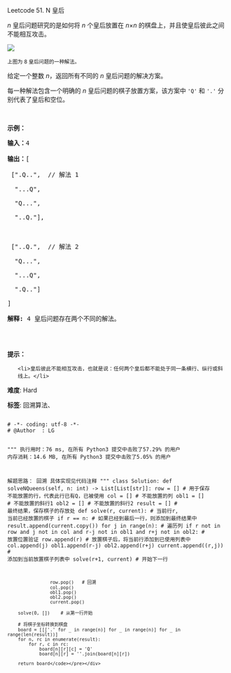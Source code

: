 Leetcode 51. N 皇后
<p><em>n&nbsp;</em>皇后问题研究的是如何将 <em>n</em>&nbsp;个皇后放置在 <em>n</em>&times;<em>n</em> 的棋盘上，并且使皇后彼此之间不能相互攻击。</p>


<p><img src="https://assets.leetcode-cn.com/aliyun-lc-upload/uploads/2018/10/12/8-queens.png"></p>



<p><small>上图为 8 皇后问题的一种解法。</small></p>



<p>给定一个整数 <em>n</em>，返回所有不同的&nbsp;<em>n&nbsp;</em>皇后问题的解决方案。</p>



<p>每一种解法包含一个明确的&nbsp;<em>n</em> 皇后问题的棋子放置方案，该方案中 <code>&#39;Q&#39;</code> 和 <code>&#39;.&#39;</code> 分别代表了皇后和空位。</p>



<p>&nbsp;</p>



<p><strong>示例：</strong></p>



<pre><strong>输入：</strong>4

<strong>输出：</strong>[

 [&quot;.Q..&quot;,  // 解法 1

  &quot;...Q&quot;,

  &quot;Q...&quot;,

  &quot;..Q.&quot;],



 [&quot;..Q.&quot;,  // 解法 2

  &quot;Q...&quot;,

  &quot;...Q&quot;,

  &quot;.Q..&quot;]

]

<strong>解释:</strong> 4 皇后问题存在两个不同的解法。

</pre>



<p>&nbsp;</p>



<p><strong>提示：</strong></p>



<ul>

	<li>皇后彼此不能相互攻击，也就是说：任何两个皇后都不能处于同一条横行、纵行或斜线上。</li>

</ul>





 **难度**: Hard



 **标签**: 回溯算法、 





<div class="hcb_wrap">
<pre class="prism undefined-numbers lang-python" data-lang="Python"><code>
# -*- coding: utf-8 -*-
# @Author  : LG

"""
执行用时：76 ms, 在所有 Python3 提交中击败了57.29% 的用户
内存消耗：14.6 MB, 在所有 Python3 提交中击败了5.05% 的用户

解题思路：
    回溯
    具体实现见代码注释
"""
class Solution:
    def solveNQueens(self, n: int) -> List[List[str]]:
        row = []    # 用于保存 不能放置的行，代表此行已有Q，已被使用
        col = []    # 不能放置的列
        obl1 = []   # 不能放置的斜行1
        obl2 = []   # 不能放置的斜行2
        result = [] # 最终结果，保存棋子的存放处
        def solve(r, current):  # 当前行r, 当前已经放置的棋子
            if r == n:          # 如果已经到最后一行，则添加到最终结果中
                result.append(current.copy())
            for j in range(n):  # 遍历列
                if r not in row and j not in col and r-j not in obl1 and r+j not in obl2:   # 放置位置验证
                    row.append(r)   # 放置棋子后，将当前行添加到已使用列表中
                    col.append(j)
                    obl1.append(r-j)
                    obl2.append(r+j)
                    current.append((r,j))   # 添加到当前放置棋子列表中
                    solve(r+1, current)     # 开始下一行

                    row.pop()   # 回溯
                    col.pop()
                    obl1.pop()
                    obl2.pop()
                    current.pop()

        solve(0, [])    # 从第一行开始

        # 将棋子坐标转换到棋盘
        board = [[['.' for _ in range(n)] for _ in range(n)] for _ in range(len(result))]
        for n, rc in enumerate(result):
            for r, c in rc:
                board[n][r][c] = 'Q'
                board[n][r] = ''.join(board[n][r])

        return board</code></pre></div>
